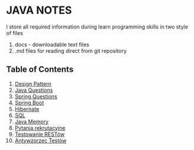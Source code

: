 # JAVA NOTES

I store all required information during learn programming skills in two style of files 

1. docs - downloadable text files
2. .md files for reading direct from git repository

## Table of Contents

1. [Design Pattern](assets/patterns/Patterns.md)
2. [Java Questions](assets/java/JavaQuestions.md)
3. [Spring Questions](assets/spring/SpringQuestions.md)
4. [Spring Boot](assets/spring/SpringBoot.md)
5. [Hibernate](hibernate.md)
6. [SQL](SQL.md)
7. [Java Memory](assets/java/JavaMemory.md)
8. [Pytania rekrutacyjne](RecritingQuestions.md)
9. [Testowanie RESTów](RestTesting.md)
10. [Antywzorzec Testów](TestingAntipattern.md)